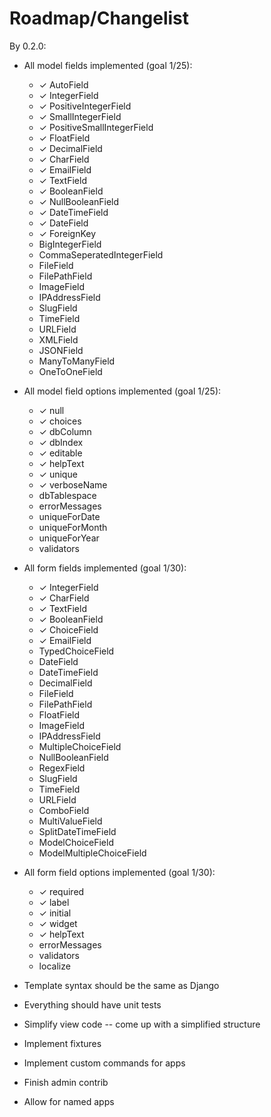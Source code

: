Roadmap/Changelist
====================================


By 0.2.0:

* All model fields implemented (goal 1/25):
    * ✓ AutoField
    * ✓ IntegerField
    * ✓ PositiveIntegerField
    * ✓ SmallIntegerField
    * ✓ PositiveSmallIntegerField
    * ✓ FloatField
    * ✓ DecimalField
    * ✓ CharField
    * ✓ EmailField
    * ✓ TextField
    * ✓ BooleanField
    * ✓ NullBooleanField
    * ✓ DateTimeField
    * ✓ DateField
    * ✓ ForeignKey
    * BigIntegerField
    * CommaSeperatedIntegerField
    * FileField
    * FilePathField
    * ImageField
    * IPAddressField
    * SlugField
    * TimeField
    * URLField
    * XMLField
    * JSONField
    * ManyToManyField
    * OneToOneField
 
* All model field options implemented (goal 1/25):
    * ✓ null
    * ✓ choices
    * ✓ dbColumn
    * ✓ dbIndex
    * ✓ editable
    * ✓ helpText
    * ✓ unique
    * ✓ verboseName
    * dbTablespace
    * errorMessages
    * uniqueForDate
    * uniqueForMonth
    * uniqueForYear
    * validators

* All form fields implemented (goal 1/30):
    * ✓ IntegerField
    * ✓ CharField
    * ✓ TextField
    * ✓ BooleanField
    * ✓ ChoiceField
    * ✓ EmailField
    * TypedChoiceField
    * DateField
    * DateTimeField
    * DecimalField
    * FileField
    * FilePathField
    * FloatField
    * ImageField
    * IPAddressField
    * MultipleChoiceField
    * NullBooleanField
    * RegexField
    * SlugField
    * TimeField
    * URLField
    * ComboField
    * MultiValueField
    * SplitDateTimeField
    * ModelChoiceField
    * ModelMultipleChoiceField

* All form field options implemented (goal 1/30):
    * ✓ required
    * ✓ label
    * ✓ initial
    * ✓ widget
    * ✓ helpText
    * errorMessages
    * validators
    * localize

* Template syntax should be the same as Django
* Everything should have unit tests
* Simplify view code -- come up with a simplified structure
* Implement fixtures
* Implement custom commands for apps
* Finish admin contrib
* Allow for named apps